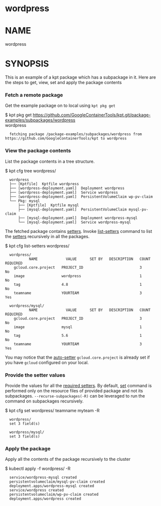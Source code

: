 wordpress
==================================================

# NAME

  wordpress

# SYNOPSIS
  
  This is an example of a kpt package which has a subpackage in it. 
  Here are the steps to get, view, set and apply the package contents
  
  ### Fetch a remote package
  Get the example package on to local using `kpt pkg get`
  
  $ kpt pkg get https://github.com/GoogleContainerTools/kpt.git/package-examples/subpackages/wordpress \
    wordpress
  
      fetching package /package-examples/subpackages/wordpress from https://github.com/GoogleContainerTools/kpt to wordpress
  
  ### View the package contents
  List the package contents in a tree structure.
  
  $ kpt cfg tree wordpress/
  
      wordpress
      ├── [Kptfile]  Kptfile wordpress
      ├── [wordpress-deployment.yaml]  Deployment wordpress
      ├── [wordpress-deployment.yaml]  Service wordpress
      ├── [wordpress-deployment.yaml]  PersistentVolumeClaim wp-pv-claim
      └── Pkg: mysql
          ├── [Kptfile]  Kptfile mysql
          ├── [mysql-deployment.yaml]  PersistentVolumeClaim mysql-pv-claim
          ├── [mysql-deployment.yaml]  Deployment wordpress-mysql
          └── [mysql-deployment.yaml]  Service wordpress-mysql
  
  The fetched package contains [setters]. Invoke [list-setters] command to list
  the [setters] recursively in all the packages.
  
  $ kpt cfg list-setters wordpress/
  
      wordpress/
               NAME             VALUE      SET BY   DESCRIPTION   COUNT   REQUIRED  
        gcloud.core.project   PROJECT_ID                          3       No        
        image                 wordpress                           1       No        
        tag                   4.8                                 1       No        
        teamname              YOURTEAM                            3       Yes       
      
      wordpress/mysql/
               NAME             VALUE      SET BY   DESCRIPTION   COUNT   REQUIRED  
        gcloud.core.project   PROJECT_ID                          3       No        
        image                 mysql                               1       No        
        tag                   5.6                                 1       No        
        teamname              YOURTEAM                            3       Yes       
        
   You may notice that the [auto-setter] `gcloud.core.project` is already set if you
   have `gcloud` configured on your local.
  
  ### Provide the setter values
  Provide the values for all the [required setters]. By default, [set] 
  command is performed only on the resource files of provided package and not its 
  subpackages. `--recurse-subpackages(-R)` can be leveraged to run the command on 
  subpackages recursively.
  
  $ kpt cfg set wordpress/ teamname myteam -R
  
      wordpress/
      set 3 field(s)
      
      wordpress/mysql/
      set 3 field(s)
  
  ### Apply the package
  
  Apply all the contents of the package recursively to the cluster
  
  $ kubectl apply -f wordpress/ -R

      service/wordpress-mysql created
      persistentvolumeclaim/mysql-pv-claim created
      deployment.apps/wordpress-mysql created
      service/wordpress created
      persistentvolumeclaim/wp-pv-claim created
      deployment.apps/wordpress created
      
[tree]: https://googlecontainertools.github.io/kpt/reference/cfg/tree/
[auto-setter]: https://googlecontainertools.github.io/kpt/guides/producer/setters/#auto-setters
[subpackage]: https://googlecontainertools.github.io/kpt/concepts/packaging/#subpackages
[setters]: https://googlecontainertools.github.io/kpt/guides/producer/setters/
[set]: https://googlecontainertools.github.io/kpt/reference/cfg/set/
[required setters]: https://googlecontainertools.github.io/kpt/guides/producer/setters/#marking-a-field-as-required
[list-setters]: https://googlecontainertools.github.io/kpt/reference/cfg/list-setters/
